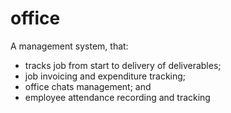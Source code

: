 # office
A management system, that:
- tracks job from start to delivery of deliverables; 
- job invoicing and expenditure tracking; 
- office chats management; and
- employee attendance recording and tracking  
